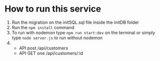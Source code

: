# How to run this service
1. Run the migration on the initSQL.sql file inside the initDB folder
2. Run the `npm install` command
3. To run with nodemon type `npm run start:dev` on the terminal or simply type `node server.js` to run without nodemon
4.  - API post /api/customers
    - API GET one /api/customers/:id
